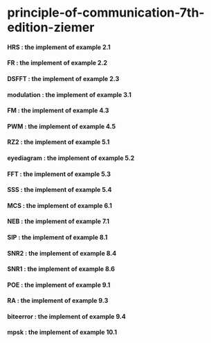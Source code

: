 # principle-of-communication-7th-edition-ziemer
#### HRS : the implement of example 2.1
#### FR : the implement of example 2.2
#### DSFFT : the implement of example 2.3
#### modulation : the implement of example 3.1
#### FM : the implement of example 4.3
#### PWM : the implement of example 4.5
#### RZ2 : the implement of example 5.1
#### eyediagram : the implement of example 5.2
#### FFT : the implement of example 5.3
#### SSS : the implement of example 5.4
#### MCS : the implement of example 6.1
#### NEB : the implement of example 7.1
#### SIP : the implement of example 8.1
#### SNR2 : the implement of example 8.4
#### SNR1 : the implement of example 8.6
#### POE : the implement of example 9.1
#### RA : the implement of example 9.3
#### biteerror : the implement of example 9.4
#### mpsk : the implement of example 10.1
